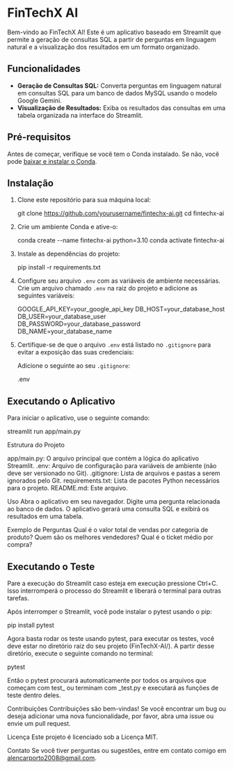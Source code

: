 # FinTechX AI

Bem-vindo ao FinTechX AI! Este é um aplicativo baseado em Streamlit que permite a geração de consultas SQL a partir de perguntas em linguagem natural e a visualização dos resultados em um formato organizado.

## Funcionalidades

- **Geração de Consultas SQL:** Converta perguntas em linguagem natural em consultas SQL para um banco de dados MySQL usando o modelo Google Gemini.
- **Visualização de Resultados:** Exiba os resultados das consultas em uma tabela organizada na interface do Streamlit.

## Pré-requisitos

Antes de começar, verifique se você tem o Conda instalado. Se não, você pode [baixar e instalar o Conda](https://docs.conda.io/en/latest/miniconda.html).

## Instalação

1. Clone este repositório para sua máquina local:
    
    git clone https://github.com/yourusername/fintechx-ai.git
    cd fintechx-ai
    

2. Crie um ambiente Conda e ative-o:
    
    conda create --name fintechx-ai python=3.10
    conda activate fintechx-ai
    

3. Instale as dependências do projeto:
    
    pip install -r requirements.txt
    

4. Configure seu arquivo `.env` com as variáveis de ambiente necessárias. Crie um arquivo chamado `.env` na raiz do projeto e adicione as seguintes variáveis:
   
    GOOGLE_API_KEY=your_google_api_key
    DB_HOST=your_database_host
    DB_USER=your_database_user
    DB_PASSWORD=your_database_password
    DB_NAME=your_database_name
    

5. Certifique-se de que o arquivo `.env` está listado no `.gitignore` para evitar a exposição das suas credenciais:

    Adicione o seguinte ao seu `.gitignore`:
    
    .env
    

## Executando o Aplicativo

Para iniciar o aplicativo, use o seguinte comando:

streamlit run app/main.py

Estrutura do Projeto

app/main.py: O arquivo principal que contém a lógica do aplicativo Streamlit.
.env: Arquivo de configuração para variáveis de ambiente (não deve ser versionado no Git).
.gitignore: Lista de arquivos e pastas a serem ignorados pelo Git.
requirements.txt: Lista de pacotes Python necessários para o projeto.
README.md: Este arquivo.

Uso
Abra o aplicativo em seu navegador.
Digite uma pergunta relacionada ao banco de dados.
O aplicativo gerará uma consulta SQL e exibirá os resultados em uma tabela.

Exemplo de Perguntas
Qual é o valor total de vendas por categoria de produto?
Quem são os melhores vendedores?
Qual é o ticket médio por compra?

## Executando o Teste

Pare a execução do Streamlit caso esteja em execução pressione Ctrl+C. Isso interromperá o processo do Streamlit e liberará o terminal para outras tarefas.

Após interromper o Streamlit, você pode instalar o pytest usando o pip:

pip install pytest

Agora basta rodar os teste usando pytest, para executar os testes, você deve estar no diretório raiz do seu projeto (FinTechX-AI/). A partir desse diretório, execute o seguinte comando no terminal:

pytest

Então o pytest procurará automaticamente por todos os arquivos que começam com test_ ou terminam com _test.py e executará as funções de teste dentro deles.

Contribuições
Contribuições são bem-vindas! Se você encontrar um bug ou deseja adicionar uma nova funcionalidade, por favor, abra uma issue ou envie um pull request.

Licença
Este projeto é licenciado sob a Licença MIT.

Contato
Se você tiver perguntas ou sugestões, entre em contato comigo em alencarporto2008@gmail.com.
